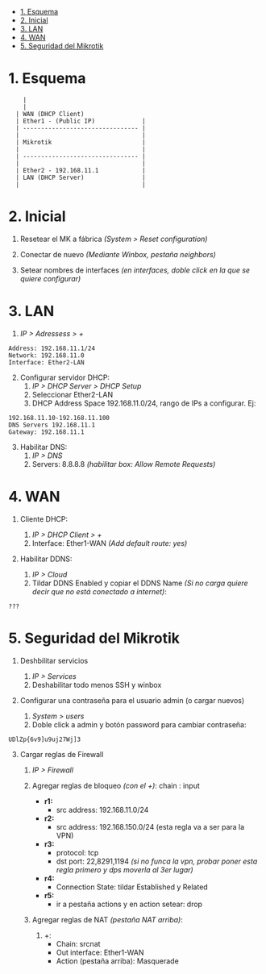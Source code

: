 - [1. Esquema](#1-esquema)
- [2. Inicial](#2-inicial)
- [3. LAN](#3-lan)
- [4. WAN](#4-wan)
- [5. Seguridad del Mikrotik](#5-seguridad-del-mikrotik)

# 1. Esquema
~~~
	|
	|
  | WAN (DHCP Client)
  | Ether1 - (Public IP)             |
  | -------------------------------- |
  |                                  |
  | Mikrotik                         |
  |                                  |
  | -------------------------------- |
  |                                  |
  | Ether2 - 192.168.11.1            |
  | LAN (DHCP Server)                |
  |                                  |
~~~			
  
# 2. Inicial

1. Resetear el MK a fábrica _(System > Reset configuration)_

2. Conectar de nuevo _(Mediante Winbox, pestaña neighbors)_

3. Setear nombres de interfaces _(en interfaces, doble click en la que se quiere configurar)_
   
# 3. LAN
1. _IP > Adressess > +_
~~~
Address: 192.168.11.1/24
Network: 192.168.11.0
Interface: Ether2-LAN 
~~~

2. Configurar servidor DHCP:
   1. _IP > DHCP Server > DHCP Setup_
   2. Seleccionar Ether2-LAN
   3. DHCP Address Space 192.168.11.0/24, rango de IPs a configurar. Ej: 
~~~
192.168.11.10-192.168.11.100
DNS Servers 192.168.11.1
Gateway: 192.168.11.1
~~~

3. Habilitar DNS:
   1. _IP > DNS_
   2. Servers: 8.8.8.8 _(habilitar box: Allow Remote Requests)_
   
# 4. WAN
1. Cliente DHCP:
   1. _IP > DHCP Client > +_
   2. Interface: Ether1-WAN _(Add default route: yes)_

2. Habilitar DDNS:
   1. _IP > Cloud_
   2. Tildar DDNS Enabled y copiar el DDNS Name _(Si no carga quiere decir que no está conectado a internet)_:
~~~
???
~~~

# 5. Seguridad del Mikrotik

1. Deshbilitar servicios
   1. _IP > Services_ 
   2. Deshabilitar todo menos SSH y winbox

2. Configurar una contraseña para el usuario admin (o cargar nuevos)
   1. _System > users_
   2. Doble click a admin y botón password para cambiar contraseña:
~~~
UDlZp{6v9]u9uj27Wj]3
~~~

3. Cargar reglas de Firewall
   1. _IP > Firewall_
   2. Agregar reglas de bloqueo _(con el +)_:
			chain : input
      - **r1:**	
        - src address: 192.168.11.0/24
      -	**r2:**
        - src address: 192.168.150.0/24 (esta regla va a ser para la VPN)
      -	**r3:**
        - protocol: tcp
        - dst port: 22,8291,1194 _(si no funca la vpn, probar poner esta regla primero y dps moverla al 3er lugar)_
      - **r4:** 
        - Connection State: tildar Established y Related
      - **r5:** 
        - ir a pestaña actions y en action setear: drop

   3. Agregar reglas de NAT _(pestaña NAT arriba)_:
      1.  +:
          - Chain: srcnat
          - Out interface: Ether1-WAN
          - Action (pestaña arriba): Masquerade	


    
